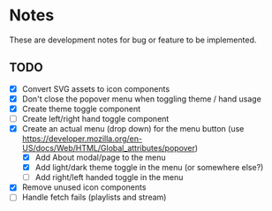 # Notes

These are development notes for bug or feature to be implemented.

## TODO

- [X] Convert SVG assets to icon components
- [X] Don't close the popover menu when toggling theme / hand usage
- [X] Create theme toggle component
- [ ] Create left/right hand toggle component
- [X] Create an actual menu (drop down) for the menu button (use https://developer.mozilla.org/en-US/docs/Web/HTML/Global_attributes/popover)
  - [X] Add About modal/page to the menu
  - [X] Add light/dark theme toggle in the menu (or somewhere else?)
  - [ ] Add right/left handed toggle in the menu
- [X] Remove unused icon components
- [ ] Handle fetch fails (playlists and stream)
